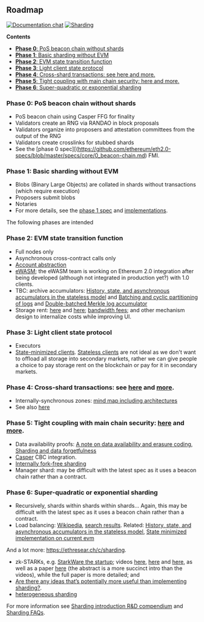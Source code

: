 <h2>Roadmap</h2>

[![Documentation chat](https://img.shields.io/badge/gitter-Docs%20chat-4AB495.svg)](https://gitter.im/ethereum/documentation)
[![Sharding](https://img.shields.io/badge/gitter-sharding-4AB495.svg)](https://gitter.im/ethereum/sharding)

<!-- START doctoc generated TOC please keep comment here to allow auto update -->
<!-- DON'T EDIT THIS SECTION, INSTEAD RE-RUN doctoc TO UPDATE -->
**Contents**

- [<strong>Phase 0</strong>: PoS beacon chain without shards](#strongphase-0strong-pos-beacon-chain-without-shards)
- [<strong>Phase 1</strong>: Basic sharding without EVM](#strongphase-1strong-basic-sharding-without-evm)
- [<strong>Phase 2</strong>: EVM state transition function](#strongphase-2strong-evm-state-transition-function)
- [<strong>Phase 3</strong>: Light client state protocol](#strongphase-3strong-light-client-state-protocol)
- [<strong>Phase 4</strong>: Cross-shard transactions: see here and more.](#strongphase-4strong-cross-shard-transactions-see-here-and-more)
- [<strong>Phase 5</strong>: Tight coupling with main chain security: here and more.](#strongphase-5strong-tight-coupling-with-main-chain-security-here-and-more)
- [<strong>Phase 6</strong>: Super-quadratic or exponential sharding](#strongphase-6strong-super-quadratic-or-exponential-sharding)

<!-- END doctoc generated TOC please keep comment here to allow auto update -->

### <strong>Phase 0</strong>: PoS beacon chain without shards
   * PoS beacon chain using Casper FFG for finality
   * Validators create an RNG via RANDAO in block proposals
   * Validators organize into proposers and attestation committees from the output of the RNG
   * Validators create crosslinks for stubbed shards
   * See the [phase 0 spec][(https://github.com/ethereum/eth2.0-specs/blob/master/specs/core/0_beacon-chain.md) FMI.

### <strong>Phase 1</strong>: Basic sharding without EVM
   * Blobs (Binary Large Objects) are collated in shards without transactions (which require execution)
   * Proposers submit blobs
   * Notaries
   * For more details, see the [phase 1 spec](https://github.com/ethereum/eth2.0-specs/blob/master/specs/core/1_shard-data-chains.md) and [implementations](https://github.com/ethereum/wiki/wiki/Sharding-introduction-R&D-compendium#implementations).

The following phases are intended
### <strong>Phase 2</strong>: EVM state transition function
   * Full nodes only
   * Asynchronous cross-contract calls only
   * [Account abstraction](https://github.com/ethereum/EIPs/blob/master/EIPS/eip-101.md)
   * [eWASM](https://github.com/ewasm/design); the eWASM team is working on Ethereum 2.0 integration after being developed (although not integrated in production yet?) with 1.0 clients.
   * TBC: archive accumulators: [History, state, and asynchronous accumulators in the stateless model](https://ethresear.ch/t/history-state-and-asynchronous-accumulators-in-the-stateless-model/287) and [Batching and cyclic partitioning of logs](https://ethresear.ch/t/batching-and-cyclic-partitioning-of-logs/536) and [Double-batched Merkle log accumulator](https://ethresear.ch/t/double-batched-merkle-log-accumulator/571)
   * Storage rent: [here](https://ethresear.ch/t/a-simple-and-principled-way-to-compute-rent-fees/1455) and [here](https://ethresear.ch/search?q=storage%20rent); [bandwidth fees](https://ethresear.ch/t/incentivizing-a-robust-p2p-network-relay-layer/1438); and other mechanism design to internalize costs while improving UI.

### <strong>Phase 3</strong>: Light client state protocol

   * Executors
   * [State-minimized clients](https://ethresear.ch/t/state-minimised-executions/748). [Stateless clients](https://ethresear.ch/t/the-stateless-client-concept/172) are not ideal as we don't want to offload all storage into secondary markets, rather we can give people a choice to pay storage rent on the blockchain or pay for it in secondary markets.

### <strong>Phase 4</strong>: Cross-shard transactions: see [here](http://notes.ethereum.org/s/BJc_eGVFM#cross-shard-communication) and [more](https://ethresear.ch/search?q=cross-shard).

   * Internally-synchronous zones: [mind map including architectures](https://www.mindomo.com/zh/mindmap/sharding-d7cf8b6dee714d01a77388cb5d9d2a01)
   * See also [here](https://ethresear.ch/t/synchronous-cross-shard-transactions-with-consolidated-concurrency-control-and-consensus-or-how-i-rediscovered-chain-fibers/2318/5)

### <strong>Phase 5</strong>: Tight coupling with main chain security: [here](https://hackmd.io/s/HJ_BbgCFz#%E2%9F%A0-1600---1645--Ethereum-20-End-game) and [more](https://ethresear.ch/search?q=tight%20coupling).

   * Data availability proofs: [A note on data availability and erasure coding](https://github.com/ethereum/research/wiki/A-note-on-data-availability-and-erasure-coding), [Sharding and data forgetfulness](https://ethresear.ch/t/sharding-and-data-forgetfulness/61)
   * [Casper](https://github.com/ethereum/wiki/wiki/Casper-Proof-of-Stake-compendium) CBC integration.
   * [Internally fork-free sharding](https://ethresear.ch/search?q=internally%20fork-free)
   * Manager shard: may be difficult with the latest spec as it uses a beacon chain rather than a contract.

### <strong>Phase 6</strong>: Super-quadratic or exponential sharding

   * Recursively, shards within shards within shards... Again, this may be difficult with the latest spec as it uses a beacon chain rather than a contract.
   * Load balancing: [Wikipedia](https://en.wikipedia.org/wiki/Load_balancing_(computing)), [search results](https://duckduckgo.com/?q=load+balancing&t=canonical&ia=web). Related: [History, state, and asynchronous accumulators in the stateless model](https://ethresear.ch/t/history-state-and-asynchronous-accumulators-in-the-stateless-model/287), [State minimized implementation on current evm](https://ethresear.ch/t/state-minimized-implementation-on-current-evm/1255)

And a lot more: https://ethresear.ch/c/sharding.

- zk-STARKs, e.g. [StarkWare the startup](https://www.starkware.co/); videos [here](https://www.youtube.com/watch?v=VUN35BC11Qw&t=2s), [here](https://www.youtube.com/watch?v=9VuZvdxFZQo&t=7s) and [here](https://www.youtube.com/watch?v=9VuZvdxFZQo&t=7s), as well as a paper [here](https://eprint.iacr.org/2018/046) (the abstract is a more succinct intro than the videos), while the full paper is more detailed; and 
- [Are there any ideas that’s potentially more useful than implementing sharding?](https://ethresear.ch/t/are-there-any-ideas-thats-potentially-more-useful-than-implementing-sharding/334/3). 
- [heterogeneous sharding](https://ethresear.ch/t/heterogeneous-sharding/1979)

For more information see [Sharding introduction R&D compendium](https://github.com/ethereum/wiki/wiki/Sharding-introduction-R&D-compendium) and [Sharding FAQs](https://github.com/ethereum/wiki/wiki/Sharding-FAQs).